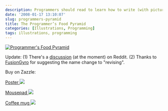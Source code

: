 ```yaml
---
description: Programmers should read to learn how to write (with picture)
date: '2008-01-17 13:10:07'
slug: programmers-pyramid
title: The Programmer’s Food Pyramid
categories: [Illustrations, Programming]
tags: illustrations, programming
---
```


[![Programmer's Food Pyramid]({{image_url}}/2008/programmers-pyramid.png)]({{image_url}}/2008/programmers-pyramid.png)

<!-- more -->

Update: (1) There's a
[discussion](http://programming.reddit.com/info/65s67/comments/) (at the moment)
on Reddit. (2) Thanks to
[FusionGyro](http://programming.reddit.com/user/FusionGyro/) for suggesting the
name change to "revising".

Buy on Zazzle:

[Poster
![](http://rlv.zcache.com/programmers_food_pyramid_poster-p228142211531439809vsu7_125.jpg)](http://www.zazzle.com/programmers_food_pyramid_poster-228142211531439809?gl=osteele&print_width=12&print_height=12&rf=238196878088416443)

[Mousepad
![](http://rlv.zcache.com/programmers_food_pyramid_mousepad-p1447842264994526797pdd_125.jpg)](http://www.zazzle.com/programmers_food_pyramid_mousepad-144784226499452679?gl=osteele&rf=238196878088416443)

[Coffee mug
![](http://rlv.zcache.com/programmers_food_pyramid_mug-p168394255241414919741x_125.jpg)](http://www.zazzle.com/programmers_food_pyramid_mug-168394255241414919?gl=osteele&rf=238196878088416443)
